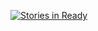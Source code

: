 [![Stories in Ready](https://badge.waffle.io/adamhundley/spotishow.png?label=ready&title=Ready)](https://waffle.io/adamhundley/spotishow)
